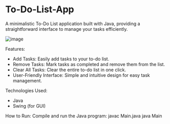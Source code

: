 # To-Do-List-App
A minimalistic To-Do List application built with Java, providing a straightforward interface to manage your tasks efficiently.


![image](https://github.com/gambre09/To-Do-List-App/assets/115577142/3d1ab3ae-a114-4b38-a025-e1b5e86c7928)


Features:
- Add Tasks: Easily add tasks to your to-do list.
- Remove Tasks: Mark tasks as completed and remove them from the list.
- Clear All Tasks: Clear the entire to-do list in one click.
- User-Friendly Interface: Simple and intuitive design for easy task management.

Technologies Used:
- Java
- Swing (for GUI)

How to Run:
Compile and run the Java program:
javac Main.java
java Main
